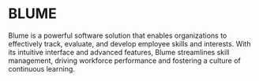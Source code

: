 # BLUME
Blume is a powerful software solution that enables organizations to effectively track, evaluate, and develop employee skills and interests. With its intuitive interface and advanced features, Blume streamlines skill management, driving workforce performance and fostering a culture of continuous learning.
